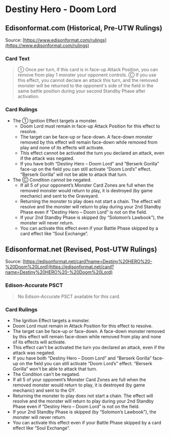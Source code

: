 # Destiny Hero - Doom Lord

## Edisonformat.com (Historical, Pre-UTW Rulings)

Source: [https://www.edisonformat.com/rulings](https://www.edisonformat.com/rulings)

### Card Text

> ① Once per turn, if this card is in face-up Attack Position, you can remove from play 1 monster your opponent controls. Ⓒ If you use this effect, you cannot declare an attack this turn, and the removed monster will be returned to the opponent's side of the field in the same battle position during your second Standby Phase after activation.

### Card Rulings

*   The ① Ignition Effect targets a monster.
    *   Doom Lord must remain in face-up Attack Position for this effect to resolve.
    *   The target can be face-up or face-down. A face-down monster removed by this effect will remain face-down while removed from play and none of its effects will activate.
    *   This effect cannot be activated the turn you declared an attack, even if the attack was negated.
    *   If you have both “Destiny Hero – Doom Lord” and “Berserk Gorilla” face-up on the field you can still activate “Doom Lord’s” effect. “Berserk Gorilla” will not be able to attack that turn.
*   The Ⓒ Condition cannot be negated.
    *   If all 5 of your opponent’s Monster Card Zones are full when the removed monster would return to play, it is destroyed (by game mechanic) and sent to the Graveyard.
    *   Returning the monster to play does not start a chain. The effect will resolve and the monster will return to play during your 2nd Standby Phase even if “Destiny Hero – Doom Lord” is not on the field.
    *   If your 2nd Standby Phase is skipped (by “Solomon’s Lawbook”), the monster will never return.
    *   You can activate this effect even if your Battle Phase skipped by a card effect like “Soul Exchange”.

## Edisonformat.net (Revised, Post-UTW Rulings)

Source: [https://edisonformat.net/card?name=Destiny%20HERO%20-%20Doom%20Lord](https://edisonformat.net/card?name=Destiny%20HERO%20-%20Doom%20Lord)

### Edison-Accurate PSCT

> No Edison-Accurate PSCT available for this card.

### Card Rulings

*   The Ignition Effect targets a monster.
*   Doom Lord must remain in Attack Position for this effect to resolve.
*   The target can be face-up or face-down. A face-down monster removed by this effect will remain face-down while removed from play and none of its effects will activate.
*   This effect can't be activated the turn you declared an attack, even if the attack was negated.
*   If you have both “Destiny Hero – Doom Lord” and “Berserk Gorilla” face-up on the field you can still activate “Doom Lord’s” effect. “Berserk Gorilla” won't be able to attack that turn.
*   The Condition can't be negated.
*   If all 5 of your opponent’s Monster Card Zones are full when the removed monster would return to play, it is destroyed (by game mechanic) and sent to the GY.
*   Returning the monster to play does not start a chain. The effect will resolve and the monster will return to play during your 2nd Standby Phase even if “Destiny Hero – Doom Lord” is not on the field.
*   If your 2nd Standby Phase is skipped (by “Solomon’s Lawbook”), the monster will never return.
*   You can activate this effect even if your Battle Phase skipped by a card effect like “Soul Exchange”.
            